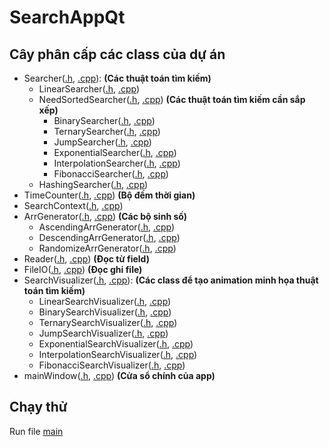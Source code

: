 # SearchAppQt

## Cây phân cấp các class của dự án
* Searcher([.h](Searcher.h), [.cpp](Searcher.cpp)): **(Các thuật toán tìm kiếm)**
    * LinearSearcher([.h](LinearSearcher.h), [.cpp](LinearSearcher.cpp))
    * NeedSortedSearcher([.h](NeedSortedSearcher.h), [.cpp](NeedSortedSearcher.cpp)) **(Các thuật toán tìm kiếm cần sắp xếp)**
        * BinarySearcher([.h](BinarySearcher.h), [.cpp](BinarySearcher.cpp))
        * TernarySearcher([.h](TernarySearcher.h), [.cpp](TernarySearcher.cpp))
        * JumpSearcher([.h](JumpSearcher.h), [.cpp](JumpSearcher.cpp))
        * ExponentialSearcher([.h](ExponentialSearcher.h), [.cpp](ExponentialSearcher.cpp))
        * InterpolationSearcher([.h](InterpolationSearcher.h), [.cpp](InterpolationSearcher.cpp))
        * FibonacciSearcher([.h](FibonacciSearcher.h), [.cpp](FibonacciSearcher.cpp))
    * HashingSearcher([.h](HashingSearcher.h), [.cpp](HashingSearcher.cpp))
* TimeCounter([.h](TimeCounter.h), [.cpp](TimeCounter.cpp)) **(Bộ đếm thời gian)**
* SearchContext([.h](SearchContext.h), [.cpp](SearchContext.cpp)) 
* ArrGenerator([.h](ArrGenerator.h), [.cpp](ArrGenerator.cpp)) **(Các bộ sinh số)**
    * AscendingArrGenerator([.h](AscendingArrGenerator.h), [.cpp](AscendingArrGenerator.cpp))
    * DescendingArrGenerator([.h](DescendingArrGenerator.h), [.cpp](DescendingArrGenerator.cpp))
    * RandomizeArrGenerator([.h](RandomizeArrGenerator.h), [.cpp](RandomizeArrGenerator.cpp))
* Reader([.h](Reader.h), [.cpp](Reader.cpp)) **(Đọc từ field)**
* FileIO([.h](FileIO.h), [.cpp](FileIO.cpp)) **(Đọc ghi file)**
* SearchVisualizer([.h](SearchVisualizer.h), [.cpp](SearchVisualizer.cpp)): **(Các class để tạo animation minh họa thuật toán tìm kiếm)**
    * LinearSearchVisualizer([.h](LinearSearchVisualizer.h), [.cpp](LinearSearchVisualizer.cpp))
    * BinarySearchVisualizer([.h](BinarySearchVisualizer.h), [.cpp](BinarySearchVisualizer.cpp))
    * TernarySearchVisualizer([.h](TernarySearchVisualizer.h), [.cpp](TernarySearchVisualizer.cpp))
    * JumpSearchVisualizer([.h](JumpSearchVisualizer.h), [.cpp](JumpSearchVisualizer.cpp))
    * ExponentialSearchVisualizer([.h](ExponentialSearchVisualizer.h), [.cpp](ExponentialSearchVisualizer.cpp))
    * InterpolationSearchVisualizer([.h](InterpolationSearchVisualizer.h), [.cpp](InterpolationSearchVisualizer.cpp))
    * FibonacciSearchVisualizer([.h](FibonacciSearchVisualizer.h), [.cpp](FibonacciSearchVisualizer.cpp))
* mainWindow([.h](mainWindow.h), [.cpp](mainWindow.cpp)) **(Cửa sổ chính của app)**

## Chạy thử
Run file [main](main.cpp)